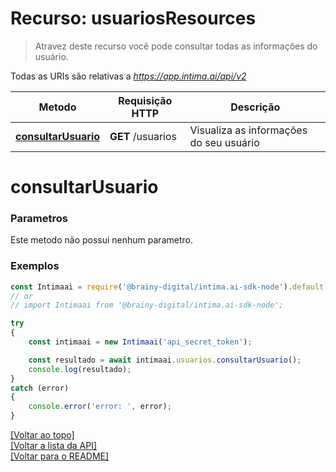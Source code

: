 # Recurso: **usuariosResources**

> Atravez deste recurso você pode consultar todas as informações do usuário.


Todas as URIs são relativas a *https://app.intima.ai/api/v2*

Metodo | Requisição HTTP | Descrição
------------- | ------------- | -------------
[**consultarUsuario**](usuariosResources.md#consultarUsuario) | **GET** /usuarios | Visualiza as informações do seu usuário

# **consultarUsuario**

### Parametros

Este metodo não possui nenhum parametro.

### Exemplos
```javascript
const Intimaai = require('@brainy-digital/intima.ai-sdk-node').default;
// or
// import Intimaai from '@brainy-digital/intima.ai-sdk-node';

try
{
    const intimaai = new Intimaai('api_secret_token');

    const resultado = await intimaai.usuarios.consultarUsuario();
    console.log(resultado);
}
catch (error)
{
    console.error('error: ', error);
}
```

[[Voltar ao topo]](#)        
[[Voltar a lista da API]](../../../README.md#Documentação-para-os-Endpoints-da-API)    
[[Voltar para o README]](../../../README.md#Intima.ai---SDK-NodeJS)
